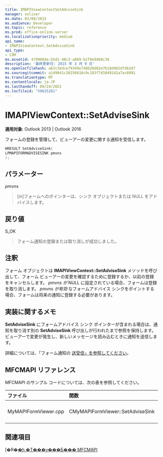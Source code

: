 ```yaml
---
title: IMAPIViewContextSetAdviseSink
manager: soliver
ms.date: 03/09/2015
ms.audience: Developer
ms.topic: reference
ms.prod: office-online-server
ms.localizationpriority: medium
api_name:
- IMAPIViewContext.SetAdviseSink
api_type:
- COM
ms.assetid: 4799084a-b5d1-48c3-a889-b2f0e9d68c30
description: '最終更新日: 2015 年 3 月 9 日'
ms.openlocfilehash: a62c3edce79349e748620d82e7b18d482dfdb187
ms.sourcegitcommit: a1d9041c20256616c9c183f7d1049142a7ac6991
ms.translationtype: MT
ms.contentlocale: ja-JP
ms.lasthandoff: 09/24/2021
ms.locfileid: "59625281"
---
```

# <a name="imapiviewcontextsetadvisesink"></a>IMAPIViewContext::SetAdviseSink

  
  
**適用対象**: Outlook 2013 | Outlook 2016 
  
フォームの登録を管理して、ビューアーの変更に関する通知を受信します。 
  
```cpp
HRESULT SetAdviseSink(
LPMAPIFORMADVISESINK pmvns
);
```

## <a name="parameters"></a>パラメーター

 _pmvns_
  
> [in]フォームへのポインターは、シンク オブジェクトまたは NULL をアドバイスします。
    
## <a name="return-value"></a>戻り値

S_OK 
  
> フォーム通知の登録または取り消しが成功しました。
    
## <a name="remarks"></a>注釈

フォーム オブジェクトは **IMAPIViewContext::SetAdviseSink** メソッドを呼び出して、フォーム ビューアーの変更を確認するために登録するか、以前の登録をキャンセルします。 _pmvns が_ NULL に設定されている場合、フォームは登録を取り消します。 _pmvns が有効_ なフォームアドバイス シンクをポイントする場合、フォームは将来の通知に登録する必要があります。 
  
## <a name="notes-to-implementers"></a>実装に関するメモ

**SetAdviseSink** にフォームアドバイス シンク ポインターが含まれる場合は、通知を取り消す別の **SetAdviseSink** 呼び出しが行われたまで参照を保持します。 ビューアーで変更が発生し、新しいメッセージを読み込むときに通知を送信します。 
  
詳細については、「フォーム通知の [送受信」を参照してください](sending-and-receiving-form-notifications.md)。
  
## <a name="mfcmapi-reference"></a>MFCMAPI リファレンス

MFCMAPI のサンプル コードについては、次の表を参照してください。
  
|**ファイル**|**関数**|**コメント**|
|:-----|:-----|:-----|
|MyMAPIFormViewer.cpp  <br/> |CMyMAPIFormViewer::SetAdviseSink  <br/> |MFCMAPI は、 **この関数に IMAPIViewContext::SetAdviseSink** メソッドを実装します。  <br/> |
   
## <a name="see-also"></a>関連項目



[�R�[�h �T���v���Ƃ��� MFCMAPI](mfcmapi-as-a-code-sample.md)

